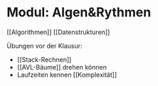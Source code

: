 # Modul: Algen&Rythmen
[[Algorithmen]]
[[Datenstrukturen]]

Übungen vor der Klausur:
- [[Stack-Rechnen]]
- [[AVL-Bäume]] drehen können
- Laufzeiten kennen [[Komplexität]]